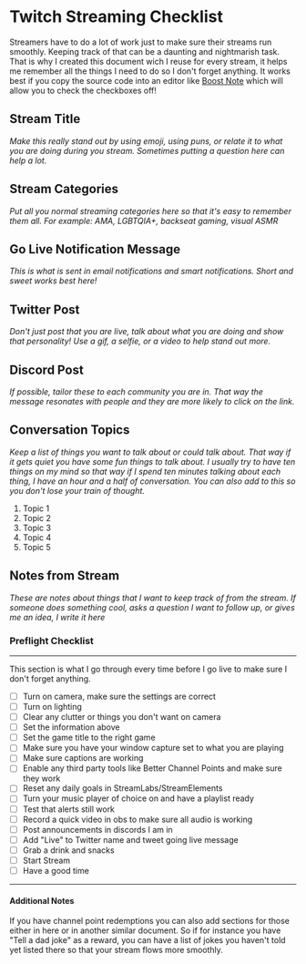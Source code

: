 # Twitch Streaming Checklist

Streamers have to do a lot of work just to make sure their streams run smoothly. Keeping track of that can be a daunting and nightmarish task. That is why I created this document wich I reuse for every stream, it helps me remember all the things I need to do so I don't forget anything. It works best if you copy the source code into an editor like [Boost Note](https://boostnote.io/) which will allow you to check the checkboxes off!

## Stream Title

*Make this really stand out by using emoji, using puns, or relate it to what you are doing during you stream. Sometimes putting a question here can help a lot.* 

## Stream Categories

*Put all you normal streaming categories here so that it's easy to remember them all. For example: AMA, LGBTQIA+, backseat gaming, visual ASMR*

## Go Live Notification Message

*This is what is sent in email notifications and smart notifications. Short and sweet works best here!*

## Twitter Post 
*Don't just post that you are live, talk about what you are doing and show that personality! Use a gif, a selfie, or a video to help stand out more.*

## Discord Post
*If possible, tailor these to each community you are in. That way the message resonates with people and they are more likely to click on the link.*

## Conversation Topics
*Keep a list of things you want to talk about or could talk about. That way if it gets quiet you have some fun things to talk about. I usually try to have ten things on my mind so that way if I spend ten minutes talking about each thing, I have an hour and a half of conversation. You can also add to this so you don't lose your train of thought.*

1. Topic 1
1. Topic 2
1. Topic 3
1. Topic 4
1. Topic 5

## Notes from Stream
*These are notes about things that I want to keep track of from the stream. If someone does something cool, asks a question I want to follow up, or gives me an idea, I write it here*


### Preflight Checklist
---------------------------------------------------------------------------------------------------------------

This section is what I go through every time before I go live to make sure I don't forget anything.

- [ ] Turn on camera, make sure the settings are correct
- [ ] Turn on lighting
- [ ] Clear any clutter or things you don't want on camera
- [ ] Set the information above
- [ ] Set the game title to the right game
- [ ] Make sure you have your window capture set to what you are playing
- [ ] Make sure captions are working
- [ ] Enable any third party tools like Better Channel Points and make sure they work
- [ ] Reset any daily goals in StreamLabs/StreamElements
- [ ] Turn your music player of choice on and have a playlist ready
- [ ] Test that alerts still work
- [ ] Record a quick video in obs to make sure all audio is working
- [ ] Post announcements in discords I am in
- [ ] Add "Live" to Twitter name and tweet going live message
- [ ] Grab a drink and snacks
- [ ] Start Stream
- [ ] Have a good time

---------------------------------------------------------------------------------------------------------------

#### Additional Notes
If you have channel point redemptions you can also add sections for those either in here or in another similar document. So if for instance you have "Tell a dad joke" as a reward, you can have a list of jokes you haven't told yet listed there so that your stream flows more smoothly. 
